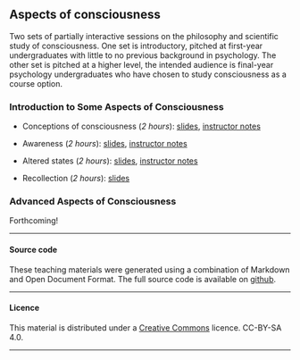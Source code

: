 
## Aspects of consciousness

Two sets of partially interactive sessions on the philosophy and
scientific study of consciousness. One set is introductory, pitched at
first-year undergraduates with little to no previous background in
psychology. The other set is pitched at a higher level, the intended
audience is final-year psychology undergraduates who have chosen to
study consciousness as a course option.

### Introduction to Some Aspects of Consciousness

- Conceptions of consciousness (_2 hours_): [slides](concepts-intro.pdf), [instructor notes](concepts-instructor.md)

- Awareness (_2 hours_): [slides](awareness-intro.pdf), [instructor notes](awareness-instructor.md) 

- Altered states (_2 hours_): [slides](altered-intro.pdf), [instructor notes](altered-instructor.md) 

- Recollection (_2 hours_): [slides](recollection-intro.pdf)

### Advanced Aspects of Consciousness

Forthcoming!

____

#### Source code

These teaching materials were generated using a combination of
Markdown and Open Document Format. The full source code is available on
[github](https://github.com/ajwills72/aspects-consciousness).

___

#### Licence

This material is distributed under a [Creative
Commons](https://creativecommons.org/) licence. CC-BY-SA 4.0.

____

